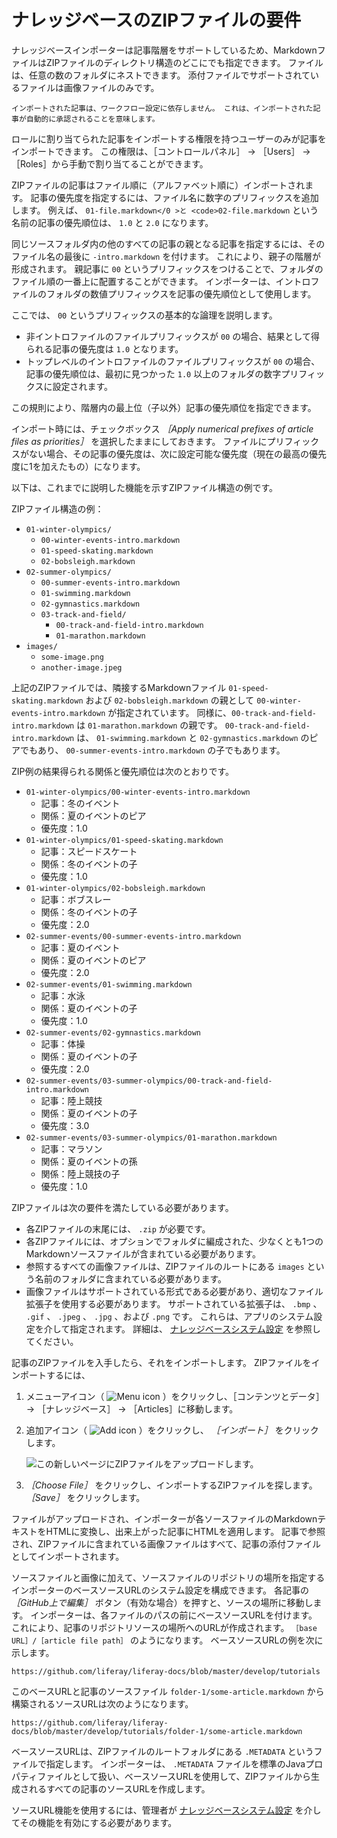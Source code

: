 # ナレッジベースのZIPファイルの要件

ナレッジベースインポーターは記事階層をサポートしているため、MarkdownファイルはZIPファイルのディレクトリ構造のどこにでも指定できます。 ファイルは、任意の数のフォルダにネストできます。 添付ファイルでサポートされているファイルは画像ファイルのみです。

```{note}
インポートされた記事は、ワークフロー設定に依存しません。 これは、インポートされた記事が自動的に承認されることを意味します。
```

ロールに割り当てられた記事をインポートする権限を持つユーザーのみが記事をインポートできます。 この権限は、［コントロールパネル］ &rarr; ［Users］ &rarr; ［Roles］から手動で割り当てることができます。

ZIPファイルの記事はファイル順に（アルファベット順に）インポートされます。 記事の優先度を指定するには、ファイル名に数字のプリフィックスを追加します。 例えば、 `01-file.markdown</0 >と <code>02-file.markdown` という名前の記事の優先順位は、 `1.0` と `2.0` になります。

同じソースフォルダ内の他のすべての記事の親となる記事を指定するには、そのファイル名の最後に `-intro.markdown` を付けます。 これにより、親子の階層が形成されます。 親記事に `00` というプリフィックスをつけることで、フォルダのファイル順の一番上に配置することができます。 インポーターは、イントロファイルのフォルダの数値プリフィックスを記事の優先順位として使用します。

ここでは、 `00` というプリフィックスの基本的な論理を説明します。

* 非イントロファイルのファイルプリフィックスが `00` の場合、結果として得られる記事の優先度は `1.0` となります。
* トップレベルのイントロファイルのファイルプリフィックスが `00` の場合、記事の優先順位は、最初に見つかった `1.0` 以上のフォルダの数字プリフィックスに設定されます。

この規則により、階層内の最上位（子以外）記事の優先順位を指定できます。

インポート時には、チェックボックス *［Apply numerical prefixes of article files as priorities］* を選択したままにしておきます。 ファイルにプリフィックスがない場合、その記事の優先度は、次に設定可能な優先度（現在の最高の優先度に1を加えたもの）になります。

以下は、これまでに説明した機能を示すZIPファイル構造の例です。

ZIPファイル構造の例：

* `01-winter-olympics/`
    * `00-winter-events-intro.markdown`
    * `01-speed-skating.markdown`
    * `02-bobsleigh.markdown`
* `02-summer-olympics/`
    * `00-summer-events-intro.markdown`
    * `01-swimming.markdown`
    * `02-gymnastics.markdown`
    * `03-track-and-field/`
        * `00-track-and-field-intro.markdown`
        * `01-marathon.markdown`
* `images/`
    * `some-image.png`
    * `another-image.jpeg`

上記のZIPファイルでは、隣接するMarkdownファイル `01-speed-skating.markdown` および `02-bobsleigh.markdown` の親として `00-winter-events-intro.markdown` が指定されています。 同様に、`00-track-and-field-intro.markdown` は `01-marathon.markdown` の親です。 `00-track-and-field-intro.markdown` は、 `01-swimming.markdown` と `02-gymnastics.markdown` のピアでもあり、 `00-summer-events-intro.markdown` の子でもあります。

ZIP例の結果得られる関係と優先順位は次のとおりです。

* `01-winter-olympics/00-winter-events-intro.markdown`
    * 記事：冬のイベント
    * 関係：夏のイベントのピア
    * 優先度：1.0
* `01-winter-olympics/01-speed-skating.markdown`
    * 記事：スピードスケート
    * 関係：冬のイベントの子
    * 優先度：1.0
* `01-winter-olympics/02-bobsleigh.markdown`
    * 記事：ボブスレー
    * 関係：冬のイベントの子
    * 優先度：2.0
* `02-summer-events/00-summer-events-intro.markdown`
    * 記事：夏のイベント
    * 関係：夏のイベントのピア
    * 優先度：2.0
* `02-summer-events/01-swimming.markdown`
    * 記事：水泳
    * 関係：夏のイベントの子
    * 優先度：1.0
* `02-summer-events/02-gymnastics.markdown`
    * 記事：体操
    * 関係：夏のイベントの子
    * 優先度：2.0
* `02-summer-events/03-summer-olympics/00-track-and-field-intro.markdown`
    * 記事：陸上競技
    * 関係：夏のイベントの子
    * 優先度：3.0
* `02-summer-events/03-summer-olympics/01-marathon.markdown`
    * 記事：マラソン
    * 関係：夏のイベントの孫
    * 関係：陸上競技の子
    * 優先度：1.0

ZIPファイルは次の要件を満たしている必要があります。

* 各ZIPファイルの末尾には、 `.zip` が必要です。
* 各ZIPファイルには、オプションでフォルダに編成された、少なくとも1つのMarkdownソースファイルが含まれている必要があります。
* 参照するすべての画像ファイルは、ZIPファイルのルートにある `images` という名前のフォルダに含まれている必要があります。
* 画像ファイルはサポートされている形式である必要があり、適切なファイル拡張子を使用する必要があります。 サポートされている拡張子は、 `.bmp` 、 `.gif` 、 `.jpeg` 、 `.jpg` 、および `.png` です。 これらは、アプリのシステム設定を介して指定されます。 詳細は、 [ナレッジベースシステム設定](knowledge-base-system-settings.md) を参照してください。

記事のZIPファイルを入手したら、それをインポートします。 ZIPファイルをインポートするには、

1. メニューアイコン（ ![Menu icon](../../images/icon-menu.png) ）をクリックし、［コンテンツとデータ］ &rarr; ［ナレッジベース］ &rarr; ［Articles］に移動します。

1. 追加アイコン（ ![Add icon](../../images/icon-add.png) ）をクリックし、 *［インポート］* をクリックします。

    ![この新しいページにZIPファイルをアップロードします。](./knowledge-base-zip-file-requirements/images/01.png)

1. *［Choose File］* をクリックし、インポートするZIPファイルを探します。 *［Save］* をクリックします。

ファイルがアップロードされ、インポーターが各ソースファイルのMarkdownテキストをHTMLに変換し、出来上がった記事にHTMLを適用します。 記事で参照され、ZIPファイルに含まれている画像ファイルはすべて、記事の添付ファイルとしてインポートされます。

ソースファイルと画像に加えて、ソースファイルのリポジトリの場所を指定するインポーターのベースソースURLのシステム設定を構成できます。 各記事の *［GitHub上で編集］* ボタン（有効な場合）を押すと、ソースの場所に移動します。 インポーターは、各ファイルのパスの前にベースソースURLを付けます。 これにより、記事のリポジトリソースの場所へのURLが作成されます。 `［base URL］/［article file path］` のようになります。 ベースソースURLの例を次に示します。

    https://github.com/liferay/liferay-docs/blob/master/develop/tutorials

このベースURLと記事のソースファイル `folder-1/some-article.markdown` から構築されるソースURLは次のようになります。

    https://github.com/liferay/liferay-docs/blob/master/develop/tutorials/folder-1/some-article.markdown

ベースソースURLは、ZIPファイルのルートフォルダにある `.METADATA` というファイルで指定します。 インポーターは、 `.METADATA` ファイルを標準のJavaプロパティファイルとして扱い、ベースソースURLを使用して、ZIPファイルから生成されるすべての記事のソースURLを作成します。

ソースURL機能を使用するには、管理者が [ナレッジベースシステム設定](knowledge-base-system-settings.md) を介してその機能を有効にする必要があります。
